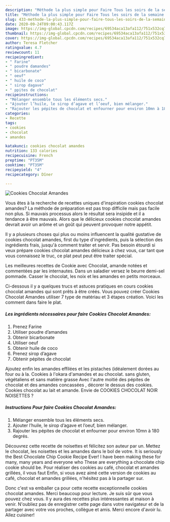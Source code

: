 ```yaml
---
description: "Méthode la plus simple pour Faire Tous les soirs de la semaine Cookies Chocolat Amandes"
title: "Méthode la plus simple pour Faire Tous les soirs de la semaine Cookies Chocolat Amandes"
slug: 433-methode-la-plus-simple-pour-faire-tous-les-soirs-de-la-semaine-cookies-chocolat-amandes
date: 2020-09-24T09:00:43.117Z
image: https://img-global.cpcdn.com/recipes/69534aca13afa112/751x532cq70/cookies-chocolat-amandes-photo-principale-de-la-recette.jpg
thumbnail: https://img-global.cpcdn.com/recipes/69534aca13afa112/751x532cq70/cookies-chocolat-amandes-photo-principale-de-la-recette.jpg
cover: https://img-global.cpcdn.com/recipes/69534aca13afa112/751x532cq70/cookies-chocolat-amandes-photo-principale-de-la-recette.jpg
author: Teresa Fletcher
ratingvalue: 4.7
reviewcount: 11
recipeingredient:
- " Farine"
- " poudre damandes"
- " bicarbonate"
- " oeuf"
- " huile de coco"
- " sirop dagave"
- " ppites de chocolat"
recipeinstructions:
- "Mélanger ensemble tous les éléments secs."
- "Ajouter l’huile, le sirop d’agave et l’oeuf, bien mélanger."
- "Rajouter les pépites de chocolat et enfourner pour environ 10mn à 180 degrés."
categories:
- Recette
tags:
- cookies
- chocolat
- amandes

katakunci: cookies chocolat amandes 
nutrition: 133 calories
recipecuisine: French
preptime: "PT35M"
cooktime: "PT35M"
recipeyield: "4"
recipecategory: Dîner

---
```



![Cookies Chocolat Amandes](https://img-global.cpcdn.com/recipes/69534aca13afa112/751x532cq70/cookies-chocolat-amandes-photo-principale-de-la-recette.jpg)

Vous êtes à la recherche de recettes uniques d'inspiration cookies chocolat amandes? La méthode de préparation est pas trop difficile mais pas facile non plus. Si mauvais processus alors le résultat sera insipide et il a tendance à être mauvais. Alors que le délicieux cookies chocolat amandes devrait avoir un arôme et un goût qui peuvent provoquer notre appétit.

Il y a plusieurs choses qui plus ou moins influencent la qualité gustative de cookies chocolat amandes, first du type d'ingrédients, puis la sélection des ingrédients frais, jusqu'à comment traiter et servir. Pas besoin étourdi si veux prépare cookies chocolat amandes délicieux à chez vous, car tant que vous connaissez le truc, ce plat peut peut être traiter spécial.

Les meilleures recettes de Cookie avec Chocolat, amande notées et commentées par les internautes. Dans un saladier versez le beurre demi-sel pommade. Casser le chocolat, les noix et les amandes en petits morceaux.


Ci-dessous il y a quelques trucs et astuces pratiques en cours cookies chocolat amandes qui sont prêts à être créés. Vous pouvez créer Cookies Chocolat Amandes utiliser 7 type de matériau et 3 étapes création. Voici les comment dans faire le plat.

<!--inarticleads1-->

##### Les ingrédients nécessaires pour faire Cookies Chocolat Amandes:

1. Prenez  Farine
1. Utiliser  poudre d’amandes
1. Obtenir  bicarbonate
1. Utiliser  oeuf
1. Obtenir  huile de coco
1. Prenez  sirop d’agave
1. Obtenir  pépites de chocolat


Ajoutez enfin les amandes effilées et les pistaches (idéalement dorées au four ou à la. Cookies à l&#39;okara d&#39;amandes et au chocolat. sans gluten, végétaliens et sans matière grasse Avec l&#39;autre moitié des pépites de chocolat et des amandes concassées , décorer le dessus des cookies. Cookies chocolat au lait et amande. Envie de COOKIES CHOCOLAT NOIR NOISETTES ? 

<!--inarticleads2-->

##### Instructions Pour faire Cookies Chocolat Amandes:

1. Mélanger ensemble tous les éléments secs.
1. Ajouter l’huile, le sirop d’agave et l’oeuf, bien mélanger.
1. Rajouter les pépites de chocolat et enfourner pour environ 10mn à 180 degrés.


Découvrez cette recette de noisettes et félicitez son auteur par un. Mettez le chocolat, les noisettes et les amandes dans le bol de votre. It is seriously the Best Chocolate Chip Cookie Recipe Ever! I have been making these for many, many years and everyone who These are everything a chocolate chip cookie should be. Pour réaliser des cookies au café, chocolat et amandes grillées, il vous faut Enfin, si vous avez aimé cette version de cookies au café, chocolat et amandes grillées, n&#39;hésitez pas à la partager sur. 


Donc c'est va emballer ça pour cette recette exceptionnelle cookies chocolat amandes. Merci beaucoup pour lecture. Je suis sûr que vous pouvez chez vous. Il y aura des recettes plus  intéressantes at maison à venir. N'oubliez pas de enregistrer cette page dans votre navigateur et de la partager avec votre vos proches, collègue et amis. Merci encore d'avoir lu. Allez cuisiner!
